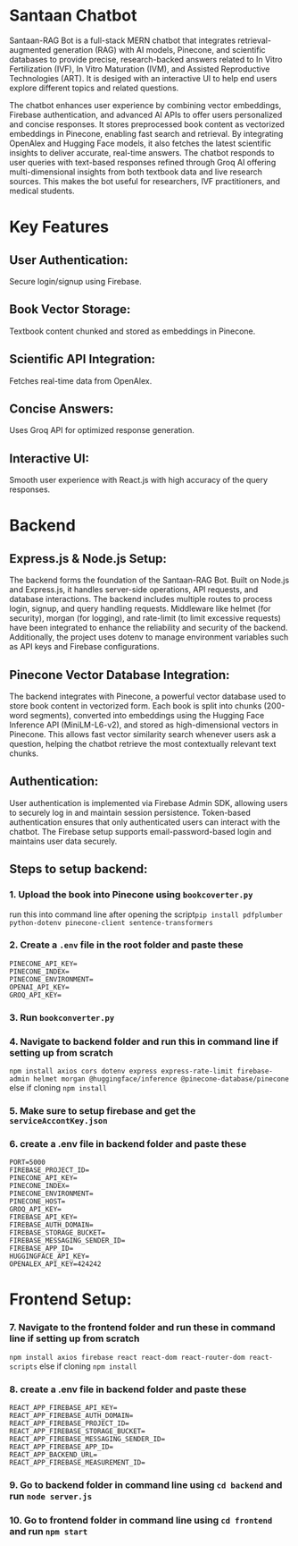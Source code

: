 # Santaan Chatbot
Santaan-RAG Bot is a full-stack MERN chatbot that integrates retrieval-augmented generation (RAG) with AI models, Pinecone, and scientific databases to provide precise, research-backed answers related to In Vitro Fertilization (IVF), In Vitro Maturation (IVM), and Assisted Reproductive Technologies (ART). It is desiged with an interactive UI to help end users explore different topics and related questions.

The chatbot enhances user experience by combining vector embeddings, Firebase authentication, and advanced AI APIs to offer users personalized and concise responses. It stores preprocessed book content as vectorized embeddings in Pinecone, enabling fast search and retrieval. By integrating OpenAlex and Hugging Face models, it also fetches the latest scientific insights to deliver accurate, real-time answers. The chatbot responds to user queries with text-based responses refined through Groq AI offering multi-dimensional insights from both textbook data and live research sources. This makes the bot useful for researchers, IVF practitioners, and medical students.
# Key Features
## User Authentication:
Secure login/signup using Firebase.
## Book Vector Storage: 
Textbook content chunked and stored as embeddings in Pinecone.
## Scientific API Integration:
Fetches real-time data from OpenAlex.
## Concise Answers: 
Uses Groq API for optimized response generation.
## Interactive UI:
Smooth user experience with React.js with high accuracy of the query responses.
# Backend
## Express.js & Node.js Setup:
The backend forms the foundation of the Santaan-RAG Bot. Built on Node.js and Express.js, it handles server-side operations, API requests, and database interactions. The backend includes multiple routes to process login, signup, and query handling requests. Middleware like helmet (for security), morgan (for logging), and rate-limit (to limit excessive requests) have been integrated to enhance the reliability and security of the backend. Additionally, the project uses dotenv to manage environment variables such as API keys and Firebase configurations.
## Pinecone Vector Database Integration:
The backend integrates with Pinecone, a powerful vector database used to store book content in vectorized form. Each book is split into chunks (200-word segments), converted into embeddings using the Hugging Face Inference API (MiniLM-L6-v2), and stored as high-dimensional vectors in Pinecone. This allows fast vector similarity search whenever users ask a question, helping the chatbot retrieve the most contextually relevant text chunks.
## Authentication:
User authentication is implemented via Firebase Admin SDK, allowing users to securely log in and maintain session persistence. Token-based authentication ensures that only authenticated users can interact with the chatbot. The Firebase setup supports email-password-based login and maintains user data securely.
## Steps to setup backend:
### 1. Upload the book into Pinecone using `bookcoverter.py`
run this into command line after opening the script```pip install pdfplumber python-dotenv pinecone-client sentence-transformers```
### 2. Create a `.env` file in the root folder and paste these
```
PINECONE_API_KEY=
PINECONE_INDEX=
PINECONE_ENVIRONMENT=
OPENAI_API_KEY=
GROQ_API_KEY=

```
### 3. Run `bookconverter.py`
### 4. Navigate to backend folder and run this in command line if setting up from scratch
`npm install axios cors dotenv express express-rate-limit firebase-admin helmet morgan @huggingface/inference @pinecone-database/pinecone` else if cloning `npm install` 
### 5. Make sure to setup firebase and get the `serviceAccontKey.json`
### 6. create a .env file in backend folder and paste these
```
PORT=5000
FIREBASE_PROJECT_ID=
PINECONE_API_KEY=
PINECONE_INDEX=
PINECONE_ENVIRONMENT=
PINECONE_HOST=
GROQ_API_KEY=
FIREBASE_API_KEY=
FIREBASE_AUTH_DOMAIN=
FIREBASE_STORAGE_BUCKET=
FIREBASE_MESSAGING_SENDER_ID=
FIREBASE_APP_ID=
HUGGINGFACE_API_KEY=
OPENALEX_API_KEY=424242

```
# Frontend Setup:
 
### 7. Navigate to the frontend folder and run these in command line if setting up from scratch
`npm install axios firebase react react-dom react-router-dom react-scripts` else if cloning `npm install` 
### 8. create a .env file in backend folder and paste these
```
REACT_APP_FIREBASE_API_KEY=
REACT_APP_FIREBASE_AUTH_DOMAIN=
REACT_APP_FIREBASE_PROJECT_ID=
REACT_APP_FIREBASE_STORAGE_BUCKET=
REACT_APP_FIREBASE_MESSAGING_SENDER_ID=
REACT_APP_FIREBASE_APP_ID=
REACT_APP_BACKEND_URL=
REACT_APP_FIREBASE_MEASUREMENT_ID=

```
### 9. Go to backend folder in command line using `cd backend` and run `node server.js`
### 10. Go to frontend folder in command line using `cd frontend` and run `npm start`


